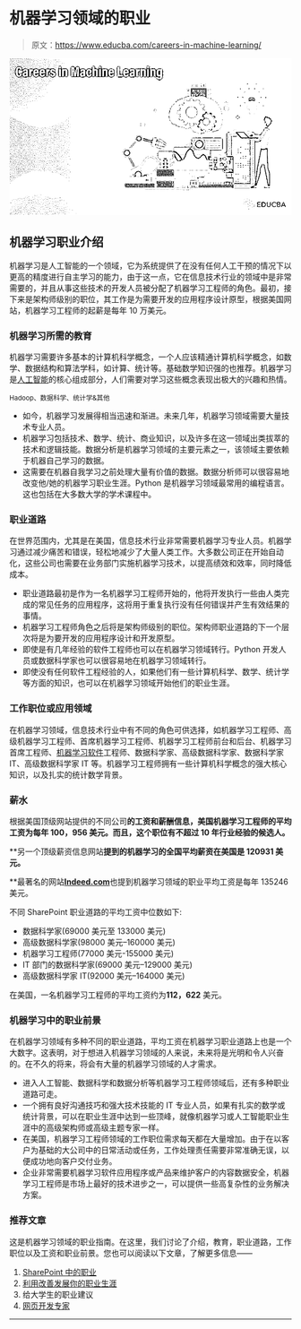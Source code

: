 # 机器学习领域的职业

> 原文：<https://www.educba.com/careers-in-machine-learning/>

![Careers in Machine Learning](img/9284ab5dcb16ae99503bfcefaaf50fa4.png)



## 机器学习职业介绍

机器学习是人工智能的一个领域，它为系统提供了在没有任何人工干预的情况下以更高的精度进行自主学习的能力，由于这一点，它在信息技术行业的领域中是非常需要的，并且从事这些技术的开发人员被分配了机器学习工程师的角色。最初，接下来是架构师级别的职位，其工作是为需要开发的应用程序设计原型，根据美国网站，机器学习工程师的起薪是每年 10 万美元。

### 机器学习所需的教育

机器学习需要许多基本的计算机科学概念，一个人应该精通计算机科学概念，如数学、数据结构和算法学科，如计算、统计等。基础数学知识强的也推荐。机器学习是[人工智能](https://www.educba.com/what-is-artificial-intelligence/)的核心组成部分，人们需要对学习这些概念表现出极大的兴趣和热情。

<small>Hadoop、数据科学、统计学&其他</small>

*   如今，机器学习发展得相当迅速和渐进。未来几年，机器学习领域需要大量技术专业人员。
*   机器学习包括技术、数学、统计、商业知识，以及许多在这一领域出类拔萃的技术和逻辑技能。数据分析是机器学习领域的主要元素之一，该领域主要依赖于机器自己学习的数据。
*   这需要在机器自我学习之前处理大量有价值的数据。数据分析师可以很容易地改变他/她的机器学习职业生涯。Python 是机器学习领域最常用的编程语言。这也包括在大多数大学的学术课程中。

### 职业道路

在世界范围内，尤其是在美国，信息技术行业非常需要机器学习专业人员。机器学习通过减少痛苦和错误，轻松地减少了大量人类工作。大多数公司正在开始自动化，这些公司也需要在业务部门实施机器学习技术，以提高绩效和效率，同时降低成本。

*   职业道路最初是作为一名机器学习工程师开始的，他将开发执行一些由人类完成的常见任务的应用程序，这将用于重复执行没有任何错误并产生有效结果的事情。
*   机器学习工程师角色之后将是架构师级别的职位。架构师职业道路的下一个层次将是为要开发的应用程序设计和开发原型。
*   即使是有几年经验的软件工程师也可以在机器学习领域转行。Python 开发人员或数据科学家也可以很容易地在机器学习领域转行。
*   即使没有任何软件工程经验的人，如果他们有一些计算机科学、数学、统计学等方面的知识，也可以在机器学习领域开始他们的职业生涯。

### 工作职位或应用领域

在机器学习领域，信息技术行业中有不同的角色可供选择，如机器学习工程师、高级机器学习工程师、首席机器学习工程师、机器学习工程师前台和后台、机器学习首席工程师、[机器学习软件](https://www.educba.com/machine-learning-software/)工程师、数据科学家、高级数据科学家、数据科学家 IT、高级数据科学家 IT 等。机器学习工程师拥有一些计算机科学概念的强大核心知识，以及扎实的统计数学背景。

### 薪水

根据美国顶级网站提供的不同公司[](https://www.payscale.com/)**的工资和薪酬信息，美国机器学习工程师的平均工资为每年 100，956 美元。而且，这个职位有不超过 10 年行业经验的候选人。**

 **另一个顶级薪资信息网站[](https://www.glassdoor.co.in/index.htm?countryRedirect=true)**提到的机器学习的全国平均薪资在美国是 120931 美元。**

 **最著名的网站[**Indeed.com**](https://www.glassdoor.co.in/index.htm?countryRedirect=true)也提到机器学习领域的职业平均工资是每年 135246 美元。

不同 SharePoint 职业道路的平均工资中位数如下:

*   数据科学家(69000 美元至 133000 美元)
*   高级数据科学家(98000 美元–160000 美元)
*   机器学习工程师(77000 美元-155000 美元)
*   IT 部门的数据科学家(69000 美元–129000 美元)
*   高级数据科学家 IT(92000 美元–164000 美元)

在美国，一名机器学习工程师的平均工资约为**112，622** 美元。

### 机器学习中的职业前景

在机器学习领域有多种不同的职业道路，平均工资在机器学习职业道路上也是一个大数字。这表明，对于想进入机器学习领域的人来说，未来将是光明和令人兴奋的。在不久的将来，将会有大量的机器学习领域的人才需求。

*   进入人工智能、数据科学和数据分析等机器学习工程师领域后，还有多种职业道路可走。
*   一个拥有良好沟通技巧和强大技术技能的 IT 专业人员，如果有扎实的数学或统计背景，可以在职业生涯中达到一些顶峰，就像机器学习或人工智能职业生涯中的高级架构师或高级主题专家一样。
*   在美国，机器学习工程师领域的工作职位需求每天都在大量增加。由于在以客户为基础的大公司中的日常活动或任务，工作处理责任需要非常准确无误，以便成功地向客户交付业务。
*   企业非常需要机器学习软件应用程序或产品来维护客户的内容数据安全，机器学习工程师是市场上最好的技术进步之一，可以提供一些高复杂性的业务解决方案。

### 推荐文章

这是机器学习领域的职业指南。在这里，我们讨论了介绍，教育，职业道路，工作职位以及工资和职业前景。您也可以阅读以下文章，了解更多信息——

1.  [SharePoint 中的职业](https://www.educba.com/careers-in-sharepoint/)
2.  [利用改善发展你的职业生涯](https://www.educba.com/develop-your-career-using-kaizen/)
3.  给大学生的职业建议
4.  [网页开发专家](https://www.educba.com/web-development-software/)





****